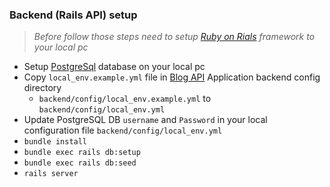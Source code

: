 ### Backend (Rails API) setup ###
> *Before follow those steps need to setup [Ruby on Rials](https://gorails.com/setup/ubuntu/16.04) framework to your local pc*

* Setup [PostgreSql](https://help.ubuntu.com/lts/serverguide/postgresql.html#postgresql-installation) database on your local pc
* Copy `local_env.example.yml` file in [Blog API](#) Application backend config directory
    - `backend/config/local_env.example.yml` to `backend/config/local_env.yml`
* Update PostgreSQL DB `username` and `Password` in your local configuration file `backend/config/local_env.yml`
* `bundle install`
* `bundle exec rails db:setup`
* `bundle exec rails db:seed`
* `rails server`
